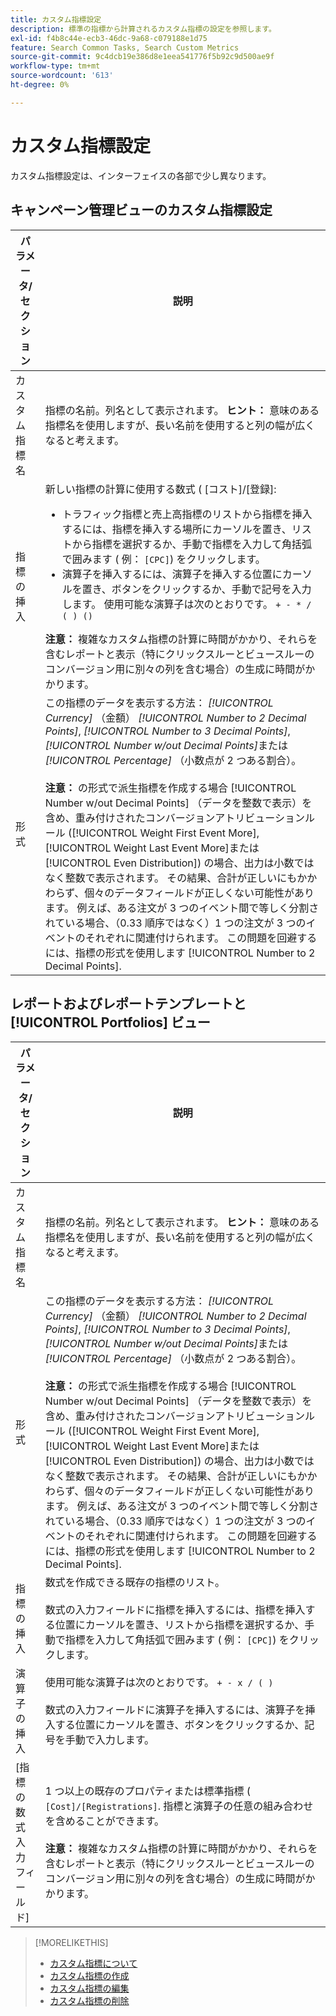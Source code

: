 ```yaml
---
title: カスタム指標設定
description: 標準の指標から計算されるカスタム指標の設定を参照します。
exl-id: f4b8c44e-ecb3-46dc-9a68-c079188e1d75
feature: Search Common Tasks, Search Custom Metrics
source-git-commit: 9c4dcb19e386d8e1eea541776f5b92c9d500ae9f
workflow-type: tm+mt
source-wordcount: '613'
ht-degree: 0%

---
```


# カスタム指標設定

カスタム指標設定は、インターフェイスの各部で少し異なります。

## キャンペーン管理ビューのカスタム指標設定

| パラメータ/セクション | 説明 |
|----|----|
| カスタム指標名 | 指標の名前。列名として表示されます。 <b>ヒント：</b> 意味のある指標名を使用しますが、長い名前を使用すると列の幅が広くなると考えます。 |
| 指標の挿入 | 新しい指標の計算に使用する数式 ( [コスト]/[登録]:<ul><li>トラフィック指標と売上高指標のリストから指標を挿入するには、指標を挿入する場所にカーソルを置き、リストから指標を選択するか、手動で指標を入力して角括弧で囲みます ( 例： `[CPC]`) をクリックします。</li><li>演算子を挿入するには、演算子を挿入する位置にカーソルを置き、ボタンをクリックするか、手動で記号を入力します。 使用可能な演算子は次のとおりです。 `+ - * / ( ) ()`</li></ul><b>注意：</b> 複雑なカスタム指標の計算に時間がかかり、それらを含むレポートと表示（特にクリックスルーとビュースルーのコンバージョン用に別々の列を含む場合）の生成に時間がかかります。 |
| 形式 | この指標のデータを表示する方法： *[!UICONTROL Currency]* （金額） *[!UICONTROL Number to 2 Decimal Points]*, *[!UICONTROL Number to 3 Decimal Points]*, *[!UICONTROL Number w/out Decimal Points]*&#x200B;または *[!UICONTROL Percentage]* （小数点が 2 つある割合）。<br><br><b>注意：</b> の形式で派生指標を作成する場合 [!UICONTROL Number w/out Decimal Points] （データを整数で表示）を含め、重み付けされたコンバージョンアトリビューションルール ([!UICONTROL Weight First Event More], [!UICONTROL Weight Last Event More]または [!UICONTROL Even Distribution]) の場合、出力は小数ではなく整数で表示されます。 その結果、合計が正しいにもかかわらず、個々のデータフィールドが正しくない可能性があります。 例えば、ある注文が 3 つのイベント間で等しく分割されている場合、（0.33 順序ではなく）1 つの注文が 3 つのイベントのそれぞれに関連付けられます。 この問題を回避するには、指標の形式を使用します [!UICONTROL Number to 2 Decimal Points]. |

## レポートおよびレポートテンプレートと [!UICONTROL Portfolios] ビュー

| パラメータ/セクション | 説明 |
|----|----|
| カスタム指標名 | 指標の名前。列名として表示されます。 <b>ヒント：</b> 意味のある指標名を使用しますが、長い名前を使用すると列の幅が広くなると考えます。 |
| 形式 | この指標のデータを表示する方法： *[!UICONTROL Currency]* （金額） *[!UICONTROL Number to 2 Decimal Points]*, *[!UICONTROL Number to 3 Decimal Points]*, *[!UICONTROL Number w/out Decimal Points]*&#x200B;または *[!UICONTROL Percentage]* （小数点が 2 つある割合）。<br><br><b>注意：</b> の形式で派生指標を作成する場合 [!UICONTROL Number w/out Decimal Points] （データを整数で表示）を含め、重み付けされたコンバージョンアトリビューションルール ([!UICONTROL Weight First Event More], [!UICONTROL Weight Last Event More]または [!UICONTROL Even Distribution]) の場合、出力は小数ではなく整数で表示されます。 その結果、合計が正しいにもかかわらず、個々のデータフィールドが正しくない可能性があります。 例えば、ある注文が 3 つのイベント間で等しく分割されている場合、（0.33 順序ではなく）1 つの注文が 3 つのイベントのそれぞれに関連付けられます。 この問題を回避するには、指標の形式を使用します [!UICONTROL Number to 2 Decimal Points]. |
| 指標の挿入 | 数式を作成できる既存の指標のリスト。<br><br>数式の入力フィールドに指標を挿入するには、指標を挿入する位置にカーソルを置き、リストから指標を選択するか、手動で指標を入力して角括弧で囲みます ( 例： `[CPC]`) をクリックします。 |
| 演算子の挿入 | 使用可能な演算子は次のとおりです。 `+ - x / ( )`<br><br>数式の入力フィールドに演算子を挿入するには、演算子を挿入する位置にカーソルを置き、ボタンをクリックするか、記号を手動で入力します。 |
| [指標の数式入力フィールド] | 1 つ以上の既存のプロパティまたは標準指標 ( `[Cost]/[Registrations]`. 指標と演算子の任意の組み合わせを含めることができます。<br><br><b>注意：</b> 複雑なカスタム指標の計算に時間がかかり、それらを含むレポートと表示（特にクリックスルーとビュースルーのコンバージョン用に別々の列を含む場合）の生成に時間がかかります。 |

>[!MORELIKETHIS]
>
>* [カスタム指標について](custom-metric-about.md)
>* [カスタム指標の作成](custom-metric-create.md)
>* [カスタム指標の編集](custom-metric-edit.md)
>* [カスタム指標の削除](custom-metric-delete.md)
